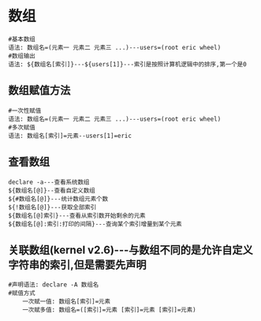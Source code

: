 # 数组

	#基本数组
	语法: 数组名=(元素一 元素二 元素三 ...)---users=(root eric wheel)
	#数组输出
	语法: ${数组名[索引]}---${users[1]}---索引是按照计算机逻辑中的排序,第一个是0

## 数组赋值方法
	#一次性赋值
	语法: 数组名=(元素一 元素二 元素三 ...)---users=(root eric wheel)
	#多次赋值
	语法: 数组名[索引]=元素--users[1]=eric

## 查看数组
	declare -a---查看系统数组
	${数组名[@]}--查看自定义数组
	${#数组名[@]}---统计数组元素个数
	${!数组名[@]}---获取全部索引
	${数组名[@]索引}---查看从索引数开始剩余的元素
	${数组名[@]:索引:打印的间隔}---查询某个索引增量到某个元素

## 关联数组(kernel v2.6)---与数组不同的是允许自定义字符串的索引,但是需要先声明
	#声明语法: declare -A 数组名
	#赋值方式
		一次赋一值: 数组名[索引]=元素
		一次赋多值: 数组名=([索引]=元素 [索引]=元素 [索引]=元素)

